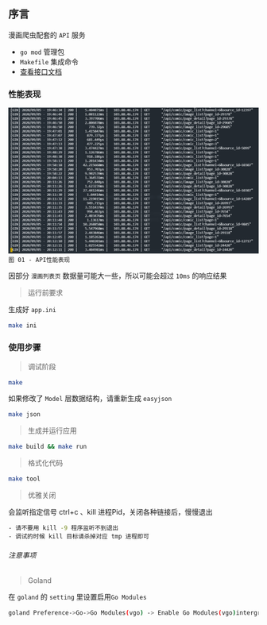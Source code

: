 ## 序言

漫画爬虫配套的 `API` 服务  

* `go mod` 管理包
* `Makefile` 集成命令
* [查看接口文档](http://api_puppeteer.doc.hlzblog.top/)  

### 性能表现

![](readme_performance.png)  
`图 01 - API性能表现`  

因部分 `漫画列表页` 数据量可能大一些，所以可能会超过 `10ms` 的响应结果  

> 运行前要求

生成好 `app.ini`  

~~~bash
make ini
~~~

### 使用步骤

> 调试阶段

~~~bash
make
~~~


如果修改了 `Model` 层数据结构，请重新生成 `easyjson` 
~~~bash
make json
~~~

> 生成并运行应用

~~~bash
make build && make run
~~~

> 格式化代码

~~~bash
make tool
~~~

> 优雅关闭

会监听指定信号 ctrl+c 、kill 进程Pid，关闭各种链接后，慢慢退出  

~~~bash
- 请不要用 kill -9 程序监听不到退出
- 调试的时候 kill 目标请杀掉对应 tmp 进程即可 
~~~


###### 注意事项

> Goland

在 `goland` 的 `setting` 里设置启用`Go Modules`  

~~~bash
goland Preference->Go->Go Modules(vgo) -> Enable Go Modules(vgo)intergration
~~~
